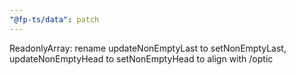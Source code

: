 ```yaml
---
"@fp-ts/data": patch
---
```


ReadonlyArray: rename updateNonEmptyLast to setNonEmptyLast, updateNonEmptyHead to setNonEmptyHead to align with /optic
